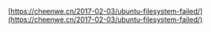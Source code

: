 [https://cheenwe.cn/2017-02-03/ubuntu-filesystem-failed/](https://cheenwe.cn/2017-02-03/ubuntu-filesystem-failed/)